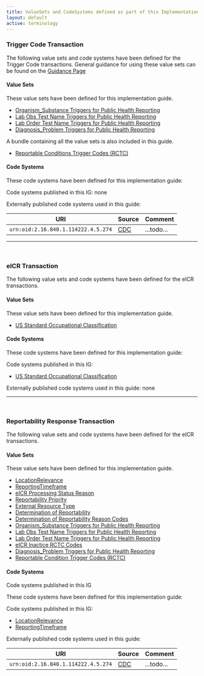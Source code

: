 ```yaml
---
title: ValueSets and CodeSystems defined as part of this Implementation Guide
layout: default
active: terminology
---
```


<!-- { :.no_toc } -->

<!-- TOC  the css styling for this is \pages\assets\css\project.css under 'markdown-toc'-->

<!-- * Do not remove this line (it will not be displayed)
{:toc} -->


<!-- end TOC -->

### Trigger Code Transaction

The following value sets and code systems have been defined for the Trigger Code transactions.
General guidance for using these value sets can be found on the [Guidance Page](triggering.html)

#### Value Sets

These value sets have been defined for this implementation guide.

<ul>
<li><a href="ValueSet-ostc.html">Organism_Substance Triggers for Public Health Reporting</a></li>
<li><a href="ValueSet-lrtc.html">Lab Obs Test Name Triggers for Public Health Reporting</a></li>
<li><a href="ValueSet-lotc.html">Lab Order Test Name Triggers for Public Health Reporting</a></li>
<li><a href="ValueSet-dxtc.html">Diagnosis_Problem Triggers for Public Health Reporting</a></li>
</ul>

A bundle containing all the value sets is also included in this guide.
<ul>
<li><a href="Bundle-rctc.html">Reportable Conditions Trigger Codes (RCTC)</a></li>
</ul>

#### Code Systems

These code systems have been defined for this implementation guide:

Code systems published in this IG: none


Externally published code systems used in this guide:

|URI|Source|Comment|
|---|---|---|
|`urn:oid:2.16.840.1.114222.4.5.274`|[CDC](todo.html)|...todo...|

---
<br/>

### eICR Transaction

The following value sets and code systems have been defined for the eICR transactions.

#### Value Sets

These value sets have been defined for this implementation guide.
<ul>
<li><a href="ValueSet-oes.html">US Standard Occupational Classification</a></li>
</ul>


#### Code Systems

These code systems have been defined for this implementation guide:

Code systems published in this IG:

<ul>
<li><a href="CodeSystem-oes.html">US Standard Occupational Classification</a></li>
</ul>


Externally published code systems used in this guide: none

---
<br/>

### Reportability Response Transaction

The following value sets and code systems have been defined for the eICR transactions.

#### Value Sets

These value sets have been defined for this implementation guide.
<ul>
<li><a href="ValueSet-lr-codes.html">LocationRelevance</a></li>
<li><a href="ValueSet-reporting-timeframe.html">ReportingTimeframe</a></li>
<li><a href="ValueSet-status-reason.html">eICR Processing Status Reason</a></li>
<li><a href="ValueSet-rr-priority.html">Reportability Priority</a></li>
<li><a href="ValueSet-ext-resource-category.html">External Resource Type</a></li>
<li><a href="ValueSet-dor.html">Determination of Reportability</a></li>
<li><a href="ValueSet-dor-reason.html">Determination of Reportability Reason Codes</a></li>
<li><a href="ValueSet-ostc.html">Organism_Substance Triggers for Public Health Reporting</a></li>
<li><a href="ValueSet-lrtc.html">Lab Obs Test Name Triggers for Public Health Reporting</a></li>
<li><a href="ValueSet-lotc.html">Lab Order Test Name Triggers for Public Health Reporting</a></li>
<li><a href="ValueSet-inactive-rctc.html">eICR Inactice RCTC Codes</a></li>
<li><a href="ValueSet-dxtc.html">Diagnosis_Problem Triggers for Public Health Reporting</a></li>
<li><a href="ValueSet-rctc.html">Reportable Condition Trigger Codes (RCTC)</a></li>
</ul>


#### Code Systems

Code systems published in this IG

These code systems have been defined for this implementation guide:

Code systems published in this IG:

<ul>
<li><a href="CodeSystem-lr-codes.html">LocationRelevance</a></li>
<li><a href="CodeSystem-reporting-timeframe.html">ReportingTimeframe</a></li>
</ul>


Externally published code systems used in this guide:

|URI|Source|Comment|
|---|---|---|
|`urn:oid:2.16.840.1.114222.4.5.274`|[CDC](todo.html)|...todo...|
